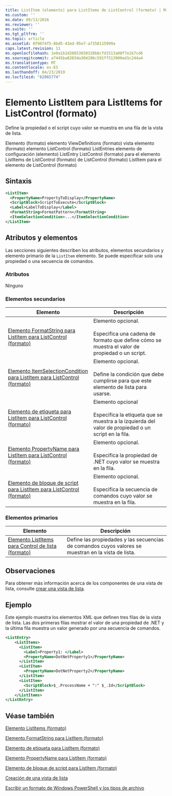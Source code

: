 ```yaml
---
title: ListItem (elemento) para ListItems de ListControl (formato) | Microsoft Docs
ms.custom: ''
ms.date: 09/13/2016
ms.reviewer: ''
ms.suite: ''
ms.tgt_pltfrm: ''
ms.topic: article
ms.assetid: 0f96f4f5-8bd5-43ed-95e7-a7358115999a
caps.latest.revision: 11
ms.openlocfilehash: 1e0a1b2d20853650328b8cfd1513a08f7e167cd6
ms.sourcegitcommit: e7445ba8203da304286c591ff513900ad1c244a4
ms.translationtype: MT
ms.contentlocale: es-ES
ms.lasthandoff: 04/23/2019
ms.locfileid: "62065774"
---
```

# <a name="listitem-element-for-listitems-for-listcontrol-format"></a>Elemento ListItem para ListItems for ListControl (formato)

Define la propiedad o el script cuyo valor se muestra en una fila de la vista de lista.

Elemento (formato) elemento ViewDefinitions (formato) vista elemento (formato) elemento ListControl (formato) ListEntries elemento de configuración (elemento) ListEntry ListControl (formato) para el elemento ListItems de ListControl (formato) de ListControl (formato) ListItem para el elemento de ListControl (formato)

## <a name="syntax"></a>Sintaxis

```xml
<ListItem>
  <PropertyName>PropertyToDisplay</PropertyName>
  <ScriptBlock>ScriptToExecute</ScriptBlock>
  <Label>LabelToDisplay</Label>
  <FormatString>FormatPattern</FormatString>
  <ItemSelectionCondition>...</ItemSelectionCondition>
</ListItem>
```

## <a name="attributes-and-elements"></a>Atributos y elementos

Las secciones siguientes describen los atributos, elementos secundarios y elemento primario de la `ListItem` elemento. Se puede especificar solo una propiedad o una secuencia de comandos.

### <a name="attributes"></a>Atributos

Ninguno

### <a name="child-elements"></a>Elementos secundarios

|Elemento|Descripción|
|-------------|-----------------|
|[Elemento FormatString para ListItem para ListControl (formato)](./formatstring-element-for-listitem-for-listcontrol-format.md)|Elemento opcional.<br /><br /> Especifica una cadena de formato que define cómo se muestra el valor de propiedad o un script.|
|[Elemento ItemSelectionCondition para ListItem para ListControl (formato)](./itemselectioncondition-element-for-listitem-for-listcontrol-format.md)|Elemento opcional.<br /><br /> Define la condición que debe cumplirse para que este elemento de lista para usarse.|
|[Elemento de etiqueta para ListItem para ListControl (formato)](./label-element-for-listitem-for-listcontrol-format.md)|Elemento opcional<br /><br /> Especifica la etiqueta que se muestra a la izquierda del valor de propiedad o un script en la fila.|
|[Elemento PropertyName para ListItem para ListControl (formato)](./propertyname-element-for-listitem-for-listcontrol-format.md)|Elemento opcional.<br /><br /> Especifica la propiedad de .NET cuyo valor se muestra en la fila.|
|[Elemento de bloque de script para ListItem para ListControl (formato)](./scriptblock-element-for-listitem-for-listcontrol-format.md)|Elemento opcional.<br /><br /> Especifica la secuencia de comandos cuyo valor se muestra en la fila.|

### <a name="parent-elements"></a>Elementos primarios

|Elemento|Descripción|
|-------------|-----------------|
|[Elemento ListItems para Control de lista (formato)](./listitems-element-for-listentry-for-listcontrol-format.md)|Define las propiedades y las secuencias de comandos cuyos valores se muestran en la vista de lista.|

## <a name="remarks"></a>Observaciones

Para obtener más información acerca de los componentes de una vista de lista, consulte [crear una vista de lista](./creating-a-list-view.md).

## <a name="example"></a>Ejemplo

Este ejemplo muestra los elementos XML que definen tres filas de la vista de lista. Las dos primeras filas mostrar el valor de una propiedad de .NET y la última fila muestra un valor generado por una secuencia de comandos.

```xml
<ListEntry>
    <ListItems>
      <ListItem>
        <Label>Property1: </Label>
        <PropertyName>DotNetProperty1</PropertyName>
      </ListItem>
      <ListItem>
        <PropertyName>DotNetProperty2</PropertyName>
      </ListItem>
      <ListItem>
        <ScriptBlock>$_.ProcessName + ":" $_.Id</ScriptBlock>
      </ListItem>
    </ListItems>
</ListEntry>

```

## <a name="see-also"></a>Véase también

[Elemento ListItems (formato)](./listitems-element-for-listentry-for-listcontrol-format.md)

[Elemento FormatString para ListItem (formato)](./formatstring-element-for-listitem-for-listcontrol-format.md)

[Elemento de etiqueta para ListItem (formato)](./label-element-for-listitem-for-listcontrol-format.md)

[Elemento PropertyName para ListItem (formato)](./propertyname-element-for-listitem-for-listcontrol-format.md)

[Elemento de bloque de script para ListItem (formato)](./scriptblock-element-for-listitem-for-listcontrol-format.md)

[Creación de una vista de lista](./creating-a-list-view.md)

[Escribir un formato de Windows PowerShell y los tipos de archivo](./writing-a-powershell-formatting-file.md)
